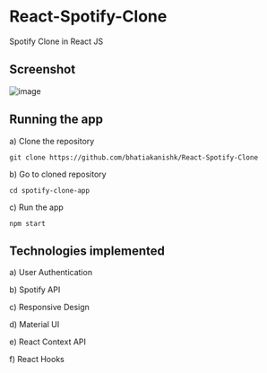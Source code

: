 # React-Spotify-Clone

Spotify Clone in React JS

## Screenshot
![image](https://user-images.githubusercontent.com/90340546/174590071-1c2a2e25-b3e6-4651-ad1f-39e6dfd49f2f.png)


## Running the app
a) Clone the repository
```
git clone https://github.com/bhatiakanishk/React-Spotify-Clone
```

b) Go to cloned repository
```
cd spotify-clone-app
```

c) Run the app
```
npm start
```

## Technologies implemented
a) User Authentication

b) Spotify API

c) Responsive Design

d) Material UI

e) React Context API

f) React Hooks
